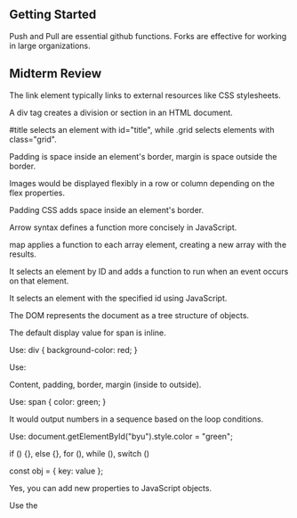 ## Getting Started
Push and Pull are essential github functions. Forks are effective for working in large organizations.


## Midterm Review
The link element typically links to external resources like CSS stylesheets.

A div tag creates a division or section in an HTML document.

#title selects an element with id="title", while .grid selects elements with class="grid".

Padding is space inside an element's border, margin is space outside the border.

Images would be displayed flexibly in a row or column depending on the flex properties.

Padding CSS adds space inside an element's border.

Arrow syntax defines a function more concisely in JavaScript.

map applies a function to each array element, creating a new array with the results.

It selects an element by ID and adds a function to run when an event occurs on that element.

It selects an element with the specified id using JavaScript.

The DOM represents the document as a tree structure of objects.

The default display value for span is inline.

Use: div { background-color: red; }

Use:

Content, padding, border, margin (inside to outside).

Use: span { color: green; }

It would output numbers in a sequence based on the loop conditions.

Use: document.getElementById("byu").style.color = "green";

if () {}, else {}, for (), while (), switch ()

const obj = { key: value };

Yes, you can add new properties to JavaScript objects.

Use the <script> tag.

document.querySelector('span').textContent = 'crow';

JSON is a lightweight data interchange format.

These are various Linux/Unix commands for file and system management.

ssh creates a remote shell session.

-la shows all files (including hidden) in a detailed list format.

.click is the top-level domain, banana is a subdomain, fruit.bozo.click is the root domain.

Yes, a web certificate is necessary for HTTPS.

A DNS A record points to an IP address, not another A record.
443 for HTTPS, 80 for HTTP, 22 for SSH.
It would output based on the Promise resolution order and any chaining.


## Final Review
1. The default ports for common protocols are:
   - HTTP: 80
   - HTTPS: 443
   - SSH: 22

2. HTTP status codes indicate:
   - 300 range: Redirection
   - 400 range: Client errors
   - 500 range: Server errors

3. The HTTP Content-Type header allows you to specify the media type of the resource being sent in the HTTP message body. It tells the recipient what kind of data is being sent and how to interpret it.

4. Different types of cookies provide the following security features:
   - Secure cookie: Only sent over HTTPS connections
   - HttpOnly cookie: Cannot be accessed by JavaScript
   - SameSite cookie: Controls when cookies are sent with cross-site requests

5. For an Express middleware logging HTTP GET requests to /api/document, the console output would likely be:
   ```
   GET /api/document
   ```
   

6. A front-end JavaScript fetch to an Express service might look like:
   ```javascript
   fetch('/api/endpoint')
     .then(response => response.json())
     .then(data => console.log(data))
     .catch(error => console.error('Error:', error));
   ```
   This would return a Promise that resolves with the response data.
   ```javascript
   secureApiRouter.get('/userName', async (req, res) => {
      const authToken = req.cookies[authCookieName];
      const user = await DB.getUserByToken(authToken);
      if (user) {
         res.status(200).send({ name: user.email });
      } else {
         res.status(401).send({ msg: 'Unauthorized' });
      }
   })
   ```

8. For a MongoDB query {name: "Mark"}, the matching documents would look like:
   ```json
   {
     "_id": ObjectId("..."),
     "name": "Mark",
     ...
   }
   ```
   

9. User passwords should be stored using strong, slow hashing algorithms like bcrypt, Argon2, or PBKDF2, with unique salts for each password. They should never be stored in plain text.

10. Example of Node.js WebSocket code:
   Backend:
   ```javascript
   const WebSocket = require('ws');
   const wss = new WebSocket.Server({ port: 8080 });
   
   wss.on('connection', function connection(ws) {
     ws.on('message', function incoming(message) {
       console.log('received: %s', message);
     });
     ws.send('Connected to WebSocket server');
   });
   ```
   
   Frontend:
   ```javascript
   const socket = new WebSocket('ws://localhost:8080');
   
   socket.onopen = function(event) {
     console.log('Connected to WebSocket');
   };
   
   socket.onmessage = function(event) {
     console.log('Message from server:', event.data);
   };
   ```
   
   The front end will log:
   ```
   Connected to WebSocket
   Message from server: Connected to WebSocket server
   ```

   Also...

   ```javascript
   wss.on('connection', (ws) => {
    const connection = { id: ++id, alive: true, ws: ws };
    connections.push(connection);

    // Forward messages to everyone except the sender
    ws.on('message', function message(data) {
      connections.forEach((c) => {
        if (c.id !== connection.id) {
          c.ws.send(data);
        }
      });
    });

    // Remove the closed connection so we don't try to forward anymore
    ws.on('close', () => {
      const pos = connections.findIndex((o, i) => o.id === connection.id);
      if (pos >= 0) {
        connections.splice(pos, 1);
      }
    });

    // Respond to pong messages by marking the connection alive
    ws.on('pong', () => {
      connection.alive = true;
    });
  });

  // Keep active connections alive
  setInterval(() => {
    connections.forEach((c) => {
      if (!c.alive) {
        c.ws.terminate();
      } else {
        c.alive = false;
        c.ws.ping();
      }
    });
  }, 10000);
```

11. The WebSocket protocol is intended to provide full-duplex, bidirectional communication between a client and server over a single TCP connection, enabling real-time data exchange with low latency.

12. Acronym meanings:
    - JSX: JavaScript XML
    - JS: JavaScript
    - AWS: Amazon Web Services
    - NPM: Node Package Manager
    - NVM: Node Version Manager

13. Without specific React component parameters provided, I cannot generate an accurate answer for the text content.

14. Without specific React components provided, I cannot generate an accurate answer for what would be generated.

15. A React component using React.useState creates a state variable and a function to update it, allowing the component to manage and update its own state.

16. React Hooks are used to add state and other React features to functional components without writing a class.

17. React Hooks serve the following purposes:
    - State Hook: Adds state to functional components
    - Context Hook: Subscribes to React context
    - Ref Hook: Creates a mutable reference
    - Effect Hook: Performs side effects in functional components
    - Performance Hook: Optimizes component rendering

18. Without specific React Router code provided, I cannot explain it accurately.

19. The package.json file in a Node.js project defines the project's dependencies, scripts, version, and other metadata needed for the project to run correctly.

20. The fetch function is used to make network requests, typically to retrieve resources from a server. It returns a Promise that resolves with the response to the request.

21. Node.js is a JavaScript runtime built on Chrome's V8 JavaScript engine. It allows developers to run JavaScript on the server-side, enabling the creation of scalable network applications.

22. PM2 (Process Manager 2) is a production process manager for Node.js applications. It helps manage and keep Node.js applications alive in production environments.

23. Vite is a build tool that aims to provide a faster and leaner development experience for modern web projects. It serves as a frontend build tool and development server.
